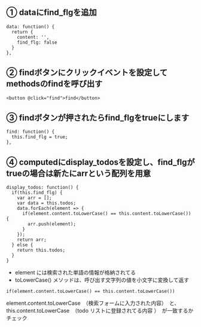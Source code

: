 ## ① dataにfind_flgを追加

```
data: function() {
  return {
    content: '',
    find_flg: false
  }
},
```

## ② findボタンにクリックイベントを設定してmethodsのfindを呼び出す

```
<button @click="find">find</button>
```

## ③ findボタンが押されたらfind_flgをtrueにします


```
find: function() {
  this.find_flg = true;
},
```

## ④ computedにdisplay_todosを設定し、find_flgがtrueの場合は新たにarrという配列を用意

```
display_todos: function() {
  if(this.find_flg) {
    var arr = [];
    var data = this.todos;
    data.forEach(element => {
      if(element.content.toLowerCase() == this.content.toLowerCase()) {
        arr.push(element);
      }
    });
    return arr;
  } else {
    return this.todos;
  }
}
```

+ element には検索された単語の情報が格納されてる
+ toLowerCase() メソッドは、呼び出す文字列の値を小文字に変換して返す

```
if(element.content.toLowerCase() == this.content.toLowerCase())
```
element.content.toLowerCase　（検索フォームに入力された内容）　と、
this.content.toLowerCase　（todo リストに登録されてる内容 ）　が一致するかチェック
